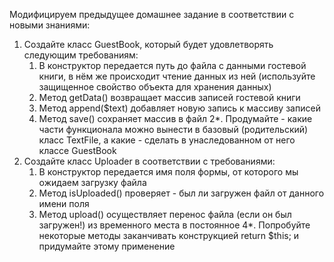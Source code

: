 Модифицируем предыдущее домашнее задание в соответствии с новыми знаниями:

1. Создайте класс GuestBook, который будет удовлетворять следующим требованиям:
	1. В конструктор передается путь до файла с данными гостевой книги, в нём же происходит чтение данных из ней (используйте защищенное свойство объекта для хранения данных)
	2. Метод getData() возвращает массив записей гостевой книги
	3. Метод append($text) добавляет новую запись к массиву записей
	4. Метод save() сохраняет массив в файл
2*. Продумайте - какие части функционала можно вынести в базовый (родительский) класс TextFile, а какие - сделать в унаследованном от него классе GuestBook
3. Создайте класс Uploader в соответствии с требованиями:
	1. В конструктор передается имя поля формы, от которого мы ожидаем загрузку файла
	2. Метод isUploaded() проверяет - был ли загружен файл от данного имени поля
	3. Метод upload() осуществляет перенос файла (если он был загружен!) из временного места в постоянное
4*. Попробуйте некоторые методы заканчивать конструкцией return $this; и придумайте этому применение